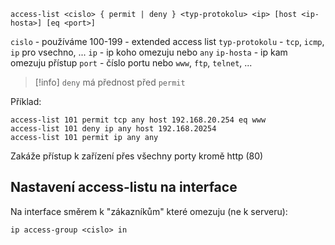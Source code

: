 ```
access-list <cislo> { permit | deny } <typ-protokolu> <ip> [host <ip-hosta>] [eq <port>]
```
`cislo` - používáme 100-199 - extended access list
`typ-protokolu` - `tcp`, `icmp`, `ip` pro vsechno, ...
`ip` - ip koho omezuju nebo `any`
`ip-hosta` - ip kam omezuju přístup
`port` - číslo portu nebo `www`, `ftp`, `telnet`, ...

> [!info]
> `deny` má přednost před `permit`

Příklad: 
```
access-list 101 permit tcp any host 192.168.20.254 eq www
access-list 101 deny ip any host 192.168.20254
access-list 101 permit ip any any
```
Zakáže přístup k zařízení přes všechny porty kromě http (80)

## Nastavení access-listu na interface
Na interface směrem k "zákazníkům" které omezuju (ne k serveru):
```
ip access-group <cislo> in
```
